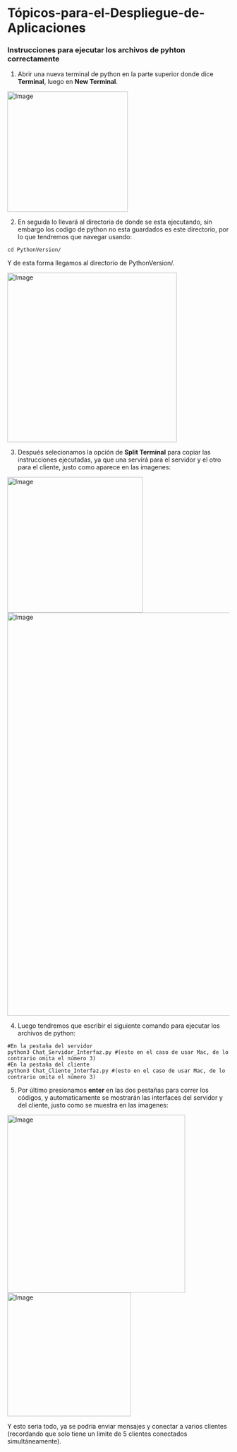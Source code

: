 # Tópicos-para-el-Despliegue-de-Aplicaciones

### Instrucciones para ejecutar los archivos de pyhton correctamente

1. Abrir una nueva terminal de python en la parte superior donde dice **Terminal**, luego en **New Terminal**.
<img width="273" alt="Image" src="https://github.com/user-attachments/assets/1d7f1e0a-bd99-4a1a-8f2a-14ca7657947d" />

2. En seguida lo llevará al directoria de donde se esta ejecutando, sin embargo los codigo de python no esta guardados es este directorio, por lo que tendremos que navegar usando:
```
cd PythonVersion/
```
Y de esta forma llegamos al directorio de PythonVersion/.

<img width="384" alt="Image" src="https://github.com/user-attachments/assets/8d438611-ee57-40a8-ba59-c1cb1a2232f7" />

3. Después selecionamos la opción de **Split Terminal** para copiar las instrucciones ejecutadas, ya que una servirá para el servidor y el otro para el cliente, justo como aparece en las imagenes:

<img width="307" alt="Image" src="https://github.com/user-attachments/assets/95268cf1-0d4b-4f28-8693-8e4eed0879d6" />

<img width="914" alt="Image" src="https://github.com/user-attachments/assets/f91da4f3-5eb8-49e8-9b65-671025a74355" />

4. Luego tendremos que escribir el siguiente comando para ejecutar los archivos de python:
```
#En la pestaña del servidor
python3 Chat_Servidor_Interfaz.py #(esto en el caso de usar Mac, de lo contrario omita el número 3)
#En la pestaña del cliente
python3 Chat_Cliente_Interfaz.py #(esto en el caso de usar Mac, de lo contrario omita el número 3)
```

5. Por último presionamos **enter** en las dos pestañas para correr los códigos, y automaticamente se mostrarán las interfaces del servidor y del cliente, justo como se muestra en las imagenes:

<img width="403" alt="Image" src="https://github.com/user-attachments/assets/fc28571d-1964-46f2-9cad-b360a87edd5e" />

<img width="280" alt="Image" src="https://github.com/user-attachments/assets/ffebd02e-449e-4f02-b967-52bb1144379a" />


Y esto seria todo, ya se podría enviar mensajes y conectar a varios clientes (recordando que solo tiene un limite de 5 clientes conectados simultáneamente).
